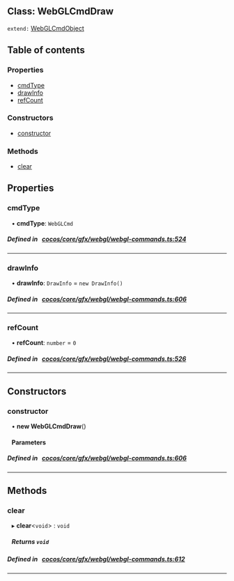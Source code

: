 
## Class: WebGLCmdDraw


`extend:`
[WebGLCmdObject](docs/zh/cocos-core-gfx-webgl/Class/WebGLCmdObject.md)










<div class="table-of-content">
<h2>Table of contents</h2>


### Properties

- [ cmdType](#cmdType)
- [ drawInfo](#drawInfo)
- [ refCount](#refCount)

### Constructors

- [ constructor](#constructor)

### Methods

- [ clear](#clear)
</div>

## Properties


### cmdType
<div style="margin-left: 10px;">




•  **cmdType**:
`WebGLCmd` 
</div>

##### Defined in &nbsp;   [cocos/core/gfx/webgl/webgl-commands.ts:524](https://github.com/cocos-creator/engine/blob/c7bf6b8a9/cocos/core/gfx/webgl/webgl-commands.ts#L524)&nbsp;


___


### drawInfo
<div style="margin-left: 10px;">




•  **drawInfo**:
`DrawInfo`  = `new DrawInfo()`
</div>

##### Defined in &nbsp;   [cocos/core/gfx/webgl/webgl-commands.ts:606](https://github.com/cocos-creator/engine/blob/c7bf6b8a9/cocos/core/gfx/webgl/webgl-commands.ts#L606)&nbsp;


___


### refCount
<div style="margin-left: 10px;">




•  **refCount**:
`number`  = `0`
</div>

##### Defined in &nbsp;   [cocos/core/gfx/webgl/webgl-commands.ts:526](https://github.com/cocos-creator/engine/blob/c7bf6b8a9/cocos/core/gfx/webgl/webgl-commands.ts#L526)&nbsp;


___

<!---->
## Constructors


### constructor
<div style="margin-left: 10px;">

• **new WebGLCmdDraw**()

#### Parameters
</div>

##### Defined in &nbsp;   [cocos/core/gfx/webgl/webgl-commands.ts:606](https://github.com/cocos-creator/engine/blob/c7bf6b8a9/cocos/core/gfx/webgl/webgl-commands.ts#L606)&nbsp;


---

<!---->
## Methods

### clear
<div style="margin-left: 10px;">

▸   **clear**<`void`\> : `void`




<!---->
<!--    #### Returns `void` -->
<!---->


##### Returns `void`




</div>

##### Defined in &nbsp;   [cocos/core/gfx/webgl/webgl-commands.ts:612](https://github.com/cocos-creator/engine/blob/c7bf6b8a9/cocos/core/gfx/webgl/webgl-commands.ts#L612)&nbsp;
___
<!---->



